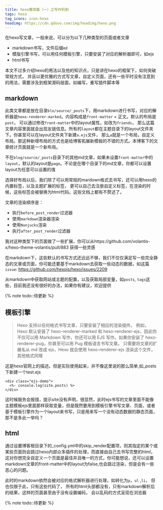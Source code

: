 ```yaml
---
title: hexo魔改篇（一）之写作机制
tags: hexo
tag_icons: icon-hexo
headimg: https://cdn.qdovo.com/img/headimg/hexo.png
---
```


在hexo写文章，一般来说，可以分为以下几种类型的页面或者文章

- markdown书写，文件后缀`md`
- 模版引擎书写，可以用任何模板引擎，只要安装了对应的解析器即可，如ejs
- html书写

本文不过多介绍hexo的用法以及他的知识点，只是讲在hexo的框架下，如何突破常规方式， 并且以更优雅的方式写文章，自定义页面，还有一些平时没有注意到的用法，需要涉及到框架源码层面，如编写，重写插件脚本等

## markdown

此类文章都是放在目录`blo/source/_posts`下，用markdown进行书写，对应的解析器是`hexo-renderer-marked`。内容构成是`front-matter` + 正文。默认的布局是`post`， 可以通过修改`front-matter`中的layout属性，如改为`friends`， 那么这篇文章内容里面就会出现友链信息。所有的`layout`都在主题目录下的layout文件夹下。你甚至可以在layout文件夹下新建`a.ejs`文件， 那么`a`就是一个布局，自定义布局。那这种新增布局的方式也是给博客拓展新模板的不错的方式。本博客下的文章统计页面就是一个新布局。

不在`blog/source/_posts`目录下的其他md文章，如果未设置`front-matter`中的`layout`，默认的layout是`page`。不论是在哪个目录下的md文章，你都可以设置layout为任意可以设置的值

选择好布局以后，我们除了可以用常规的mardown格式去书写，还可以用hexo的内置标签，以及主题扩展的标签， 更可以自己去注册自定义标签，在渲染的时候，这些标签会被替换为html代码。这些文档上都有不赘述了。

文章的渲染顺序是：

- 执行`before_post_render`过滤器
- 使用`markdown`渲染器渲染
- 使用`Nunjucks`渲染
- 执行`after_post_render`过滤器

我对这种类型下的页面做了一些扩展，你可以从https://github.com/volantis-x/hexo-theme-volantis/pull/883
获得一些灵感

在markdown下，这些默认的书写方式还远远不够，我们不仅仅满足写一些完全静态的文章或页面，你可能还要基于markdown去获取一些动态的数据，如这篇`issue`:
https://github.com/hexojs/hexo/issues/2209

从markdown中获取网站或主题的配置，以及获取局部变量，如`posts`, `tags`这些，目前我还没有很好的办法，如果你有建议，欢迎提供

{% note todo::待更新 %}

## 模板引擎

> Hexo 支持以任何格式书写文章，只要安装了相应的渲染插件。
  例如，Hexo 默认安装了 hexo-renderer-marked 和 hexo-renderer-ejs，因此你不仅可以用 Markdown 写作，你还可以用 EJS 写作。如果你安装了 hexo-renderer-pug，你甚至可以用 Pug 模板语言书写文章。
  只需要将文章的扩展名从 md 改成 ejs，Hexo 就会使用 hexo-renderer-ejs 渲染这个文件，其他格式同理

这是hexo官网上的描述。但是实际使用起来，并不像这里说的那么简单,如_posts下新建一个test.ejs
```ejs
<div class="ejs-demo">
  <%- console.log(site.posts) %>
</div>
```

这时候服务会报错，提示site没有声明，很显然，此时ejs书写的文章里面不能像主题模板ejs里面那样获取变量，但是既然要用到模板引擎书写文章、页面，或者基于模板引擎作为一个layout来书写，只是用来写一个没有动态数据的静态页面， 那不是多此一举吗？

## html

通过设置博客根目录下的_config.yml中的skip_render配置项，则其指定的某个或某些页面则会跳过hexo内部众多插件的处理，而直接由自己去书写完整的html，这对你想完全自定义一个页面是最佳并且唯一的方式，你可能想说，还可以设置markdown文章的front-matter中的layout为false,也会跳过渲染，但是会有一些恶心的问题。

此时的markdown依然会被对应的格式解析器进行处理，如转化为`p`，`ul` ,`li`， 但也仅限于此，只有这些代码了， 所有的html头部都没有，只有markdown解析后的结果，这样的页面甚至由于没有设置编码， 会以乱码的方式呈现在浏览器

{% note todo::待更新 %}
